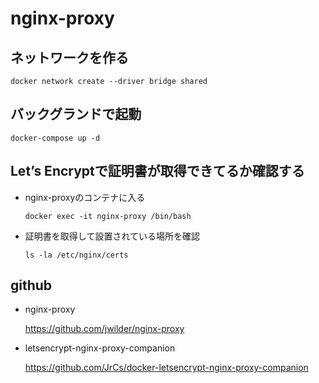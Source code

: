 # nginx-proxy

## ネットワークを作る

`docker network create --driver bridge shared`

## バックグランドで起動

`docker-compose up -d`

## Let’s Encryptで証明書が取得できてるか確認する

* nginx-proxyのコンテナに入る

  `docker exec -it nginx-proxy /bin/bash`

* 証明書を取得して設置されている場所を確認

  `ls -la /etc/nginx/certs`


## github

* nginx-proxy

  https://github.com/jwilder/nginx-proxy

* letsencrypt-nginx-proxy-companion

  https://github.com/JrCs/docker-letsencrypt-nginx-proxy-companion